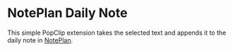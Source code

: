 # NotePlan Daily Note
 
This simple PopClip extension takes the selected text and appends it to the daily note in [NotePlan](https://noteplan.co). 
